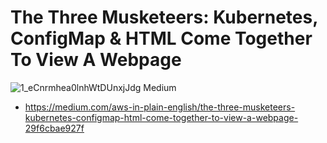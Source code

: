 # The Three Musketeers: Kubernetes, ConfigMap & HTML Come Together To View A Webpage

   ![1_eCnrmhea0lnhWtDUnxjJdg Medium](https://user-images.githubusercontent.com/105087652/219882992-bed6c99c-aa01-4a8f-82df-bf6a1683d221.jpeg)

- https://medium.com/aws-in-plain-english/the-three-musketeers-kubernetes-configmap-html-come-together-to-view-a-webpage-29f6cbae927f
